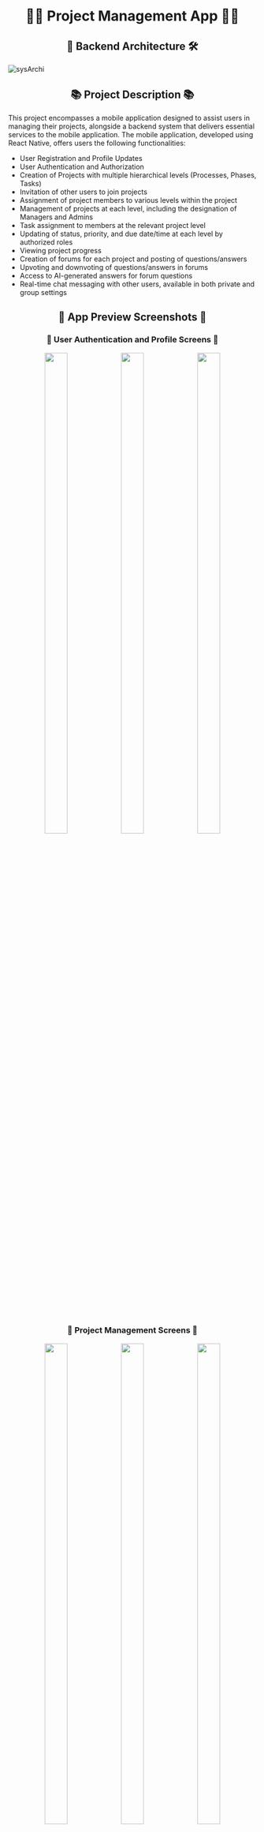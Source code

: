 <h1 align="center">🧑‍💻 Project Management App 🧑‍💻</h1>

<h2 align="center">🏢 Backend Architecture 🛠️</h2>


![sysArchi](resources/Backend_Architecture.png)

<h2 align="center">📚 Project Description 📚</h2>

This project encompasses a mobile application designed to assist users in managing their projects, alongside a backend system that delivers essential services to the mobile application. The mobile application, developed using React Native, offers users the following functionalities:
- User Registration and Profile Updates
- User Authentication and Authorization
- Creation of Projects with multiple hierarchical levels (Processes, Phases, Tasks)
- Invitation of other users to join projects
- Assignment of project members to various levels within the project
- Management of projects at each level, including the designation of Managers and Admins
- Task assignment to members at the relevant project level
- Updating of status, priority, and due date/time at each level by authorized roles
- Viewing project progress
- Creation of forums for each project and posting of questions/answers
- Upvoting and downvoting of questions/answers in forums
- Access to AI-generated answers for forum questions
- Real-time chat messaging with other users, available in both private and group settings


<h2 align="center">📱 App Preview Screenshots 📱</h2>

<h3 align="center">👤 User Authentication and Profile Screens 👤</h3>
<p float="left" align="center">
<img src="resources/login.jpg"  width="30%" height="50%">
<img src="resources/signup.jpg"  width="30%" height="50%">
<img src="resources/profile.jpg"  width="30%" height="50%">
</p>

<h3 align="center">📝 Project Management Screens 📝</h3>
<p float="left" align="center">
<img src="resources/projects-list.jpg"  width="30%" height="50%">
<img src="resources/project1.jpg"  width="30%" height="50%">
<img src="resources/project2.jpg"  width="30%" height="50%">
</p>

<p float="left" align="center">
<img src="resources/create-process.jpg"  width="30%" height="50%">
<img src="resources/phase.jpg"  width="30%" height="50%">
<img src="resources/task.jpg"  width="30%" height="50%">
</p>

<h3 align="center">📡 Chat Screens 📡</h3>
<p float="left" align="center">
<img src="resources/messages.jpg"  width="30%" height="50%">
<img src="resources/private-chat.jpg"  width="30%" height="50%">
<img src="resources/project-chat.jpg"  width="30%" height="50%">
</p>

<h3 align="center">📚 Forum Screens 📚</h3>
<p float="left" align="center">
<img src="resources/forum-post1.jpg"  width="30%" height="50%">
<img src="resources/forum-post2.jpg"  width="30%" height="50%">
<img src="resources/forum-post-ai-generated-answer.jpg"  width="30%" height="50%">
</p>

<h2 align="center">🔧 Technical Implementations 🔧</h2>

<h3 align="center">🖥️ Backend Architecture 🖥️</h3>
The backend server is developed using Express.js and Apollo Server. It interacts with a MongoDB database to store user, project, chat, and forum data. The application uses session authentication, with session management facilitated by Elasticache for Redis. Apollo Server supports both HTTP and WebSocket connections, enabling the use of GraphQL queries, mutations, and subscriptions. For deployment, an EC2 instance pulls the Docker image of the backend server from AWS ECR. The EC2 instance is pre-configured with an IAM role that grants it permissions to access the necessary AWS services.

<h3 align="center">📡 Real-time Communication 📡</h3>
The application leverages GraphQL subscriptions to facilitate real-time communication between users. Chat messages are categorized into private, phase, and project chats. When a user sends a message from the mobile app, it is transmitted to the backend server via a GraphQL mutation. The server then determines the chat type and publishes the message to the appropriate subscribers. Subscriber applications receive the message, ascertain its type, and update the chat stack accordingly.

<h3 align="center">📚 AI-generated Answers 📚</h3>
When a user seeks an answer to a question in the forum, the mobile application notifies the backend server. The server retrieves relevant data from the database to construct a prompt containing the question and its context. This prompt is then sent to the Gemini API to generate a response. The generated answer is post-processed and subsequently sent back to the mobile application, where it is displayed to the user.

<h3 align="center">🖼️ Image Upload Mechanism 🖼️</h3>
When a user selects an image to upload, the mobile application sends a request to the backend server for a signed URL. The backend server generates a pre-signed URL for the image and returns it to the mobile application. The mobile application uses this signed URL to upload the image to a private S3 bucket. The creation of a new object in the private S3 bucket triggers a Lambda function, which processes the image and transfers it to a public S3 bucket. Upon completion of the upload, the mobile application notifies the backend server, which then updates the pre-signed URL to point to the image object in the public S3 bucket. This modified URL is stored in the database and sent back to the mobile application, which uses it to display the image with public access.

<h3 align="center">🔒 Deployment Security Measures 🔒</h3>
Internet Gateway traffic is restricted to the backend server's security group, ensuring exclusive communication between the backend server and the Internet Gateway. Database and Elasticache instances are deployed in private subnets, preventing direct Internet access. The security groups for the database and Elasticache instances are configured to permit traffic solely from the backend server's security group on specific ports. The private S3 bucket is configured with bucket policies that allow only the Lambda function to retrieve objects. Similarly, the public S3 bucket is configured with bucket policies that permit only the Lambda function to upload objects, while allowing public read access to objects.